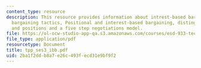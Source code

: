 ```yaml
---
content_type: resource
description: This resource provides information about intrest-based bargaining, traditional
  bargaining tactics, Positional and interest-based bargaining, distinguishing interests
  and positions and a five step negotiations model.
file: https://ol-ocw-studio-app-qa.s3.amazonaws.com/courses/esd-933-technology-policy-negotiations-and-dispute-resolution-spring-2005/2ba1f2ddb8a7e26c493fecd31e9bf9f2_tpp_ses3_ibb.pdf
file_type: application/pdf
resourcetype: Document
title: tpp_ses3_ibb.pdf
uid: 2ba1f2dd-b8a7-e26c-493f-ecd31e9bf9f2
---
```

